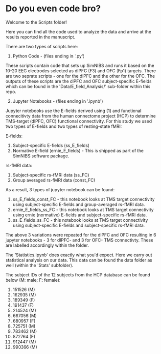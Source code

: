 # Do you even code bro?

Welcome to the Scripts folder!

Here you can find all the code used to analyze the data and arrive at the results reported in the manuscript.

There are two types of scripts here:

1) Python Code - (files ending in '.py')

These scripts contain code that sets up SimNIBS and runs it based on the 10-20 EEG electrodes selected as dlPFC (F3) and OFC (Fp1) targets. There are two seprate scripts - one for the dlPFC and the other for the OFC. The outputs of these scripts are the dlPFC and OFC subject-specific E-fields which can be found in the 'Data/E_field_Analysis/' sub-folder within this repo.

2) Jupyter Notebooks - (files ending in '.ipynb')

Jupyter notebooks use the E-fields derived using (1) and functional connecitivty data from the human connectome project (HCP) to determine TMS-target (dlPFC, OFC) functional connectivity. For this study we used two types of E-fields and two types of resting-state fMRI:

E-fields: 

1) Subject-specific E-fields (ss_E_fields)
2) Normative E-field (ernie_E_fields) - This is shipped as part of the SimNIBS software package. 

rs-fMRI data: 

1) Subject-specific rs-fMRI data (ss_FC)
2) Group averaged rs-fMRI data (const_FC)

As a result, 3 types of jupyter notebook can be found:

1) ss_E_fields_const_FC - this notebook looks at TMS target connectivity using subject-specific E-fields and group-averaged rs-fMRI data.
2) ernie_E_fields_ss_FC - this notebook looks at TMS target connectivity using ernie (normative) E-fields and subject-specific rs-fMRI data.
3) ss_E_fields_ss_FC - this notebook looks at TMS target connectivity using subject-specific E-fields and subject-specific rs-fMRI data.

The above 3 variations were repeated for the dlPFC and OFC resulting in 6 jupyter notebooks - 3 for dlPFC- and 3 for OFC- TMS connectivty. These are labelled accordingly within the folder.

The 'Statistics.ipynb' does exactly what you'd expect. Here we carry out statistical analysis on our data. This data can be found the data folder as well (within the 'Stats' subfolder). 

The subject IDs of the 12 subjects from the HCP database can be found below (M: male; F: female):

1) 151526 (M)
2) 162935 (M)
3) 189349 (F)
4) 191437 (F)
5) 214524 (M)
6) 667056 (M)
7) 680957 (F)
8) 725751 (M)
9) 783462 (M)
10) 872764 (F)
11) 912447 (M)
12) 990366 (M)

